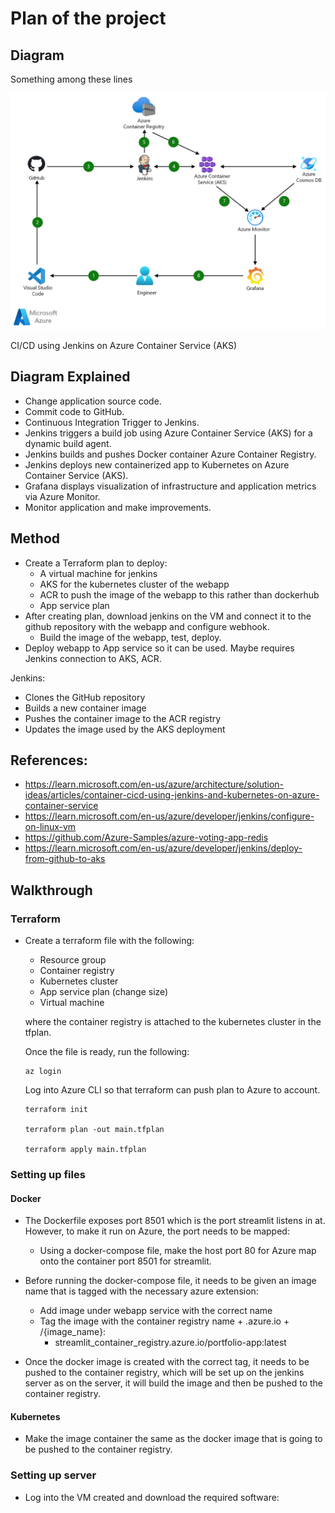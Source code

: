 # Plan of the project


## Diagram 

Something among these lines

![image](images/plan2.png)

CI/CD using Jenkins on Azure Container Service (AKS)

## Diagram Explained

- Change application source code.
- Commit code to GitHub.
- Continuous Integration Trigger to Jenkins.
- Jenkins triggers a build job using Azure Container Service (AKS) for a dynamic build agent.
- Jenkins builds and pushes Docker container Azure Container Registry.
- Jenkins deploys new containerized app to Kubernetes on Azure Container Service (AKS).
- Grafana displays visualization of infrastructure and application metrics via Azure Monitor.
- Monitor application and make improvements.


## Method

- Create a Terraform plan to deploy:
    - A virtual machine for jenkins
    - AKS for the kubernetes cluster of the webapp
    - ACR to push the image of the webapp to this rather than dockerhub
    - App service plan
- After creating plan, download jenkins on the VM and connect it to the github repository with the webapp and configure webhook.
    - Build the image of the webapp, test, deploy.
- Deploy webapp to App service so it can be used. Maybe requires Jenkins connection to AKS, ACR.

Jenkins:
- Clones the GitHub repository
- Builds a new container image
- Pushes the container image to the ACR registry
- Updates the image used by the AKS deployment



## References: 
- https://learn.microsoft.com/en-us/azure/architecture/solution-ideas/articles/container-cicd-using-jenkins-and-kubernetes-on-azure-container-service
- https://learn.microsoft.com/en-us/azure/developer/jenkins/configure-on-linux-vm
- https://github.com/Azure-Samples/azure-voting-app-redis
- https://learn.microsoft.com/en-us/azure/developer/jenkins/deploy-from-github-to-aks

## Walkthrough

### Terraform

- Create a terraform file with the following:
    - Resource group
    - Container registry
    - Kubernetes cluster
    - App service plan (change size)
    - Virtual machine

    where the container registry is attached to the kubernetes cluster in the tfplan.

    Once the file is ready, run the following:

    ```
    az login
    ```
    Log into Azure CLI so that terraform can push plan to Azure to account.

    ```
    terraform init

    terraform plan -out main.tfplan

    terraform apply main.tfplan
    ```

### Setting up files

#### Docker

- The Dockerfile exposes port 8501 which is the port streamlit listens in at. However, to make it run on Azure, the port needs to be mapped:
    - Using a docker-compose file, make the host port 80 for 
    Azure map onto the container port 8501 for streamlit.

- Before running the docker-compose file, it needs to be given an image name that is tagged with the necessary azure extension:
    - Add image under webapp service with the correct name
    - Tag the image with the container registry name + .azure.io + /{image_name}:
        - streamlit_container_registry.azure.io/portfolio-app:latest

- Once the docker image is created with the correct tag, it needs to be pushed to the container registry, which will be set up on the jenkins server as on the server, it will build the image and then be pushed to the container registry.

#### Kubernetes

- Make the image container the same as the docker image that is going to be pushed to the container registry.

### Setting up server

- Log into the VM created and download the required software:

